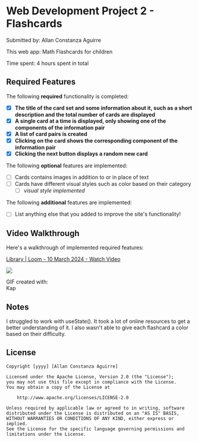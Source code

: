 # Web Development Project 2 - Flashcards

Submitted by: Allan Constanza Aguirre

This web app: Math Flashcards for children

Time spent: 4 hours spent in total

## Required Features

The following **required** functionality is completed:

- [X] **The title of the card set and some information about it, such as a short description and the total number of cards are displayed**
- [X] **A single card at a time is displayed, only showing one of the components of the information pair**
- [X] **A list of card pairs is created**
- [X] **Clicking on the card shows the corresponding component of the information pair**
- [X] **Clicking the next button displays a random new card**

The following **optional** features are implemented:

- [ ] Cards contains images in addition to or in place of text
- [ ] Cards have different visual styles such as color based on their category
  - [ ] *visual style implemented*

The following **additional** features are implemented:

* [ ] List anything else that you added to improve the site's functionality!

## Video Walkthrough

Here's a walkthrough of implemented required features:

<div>
    <a href="https://www.loom.com/share/af03c2dcc849450e84c96f25c8c1ba87">
      <p>Library | Loom - 10 March 2024 - Watch Video</p>
    </a>
    <a href="https://www.loom.com/share/af03c2dcc849450e84c96f25c8c1ba87">
      <img style="max-width:300px;" src="https://cdn.loom.com/sessions/thumbnails/af03c2dcc849450e84c96f25c8c1ba87-1710131729700-with-play.gif">
    </a>
  </div>

GIF created with:  
Kap

## Notes

I struggled to work with useState(). It took a lot of online resources to get a better understanding of it. I also wasn't able to give each flashcard a color based on their difficulty.

## License

    Copyright [yyyy] [Allan Constanza Aguirre]

    Licensed under the Apache License, Version 2.0 (the "License");
    you may not use this file except in compliance with the License.
    You may obtain a copy of the License at

        http://www.apache.org/licenses/LICENSE-2.0

    Unless required by applicable law or agreed to in writing, software
    distributed under the License is distributed on an "AS IS" BASIS,
    WITHOUT WARRANTIES OR CONDITIONS OF ANY KIND, either express or implied.
    See the License for the specific language governing permissions and
    limitations under the License.
